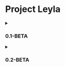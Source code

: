 # Project Leyla

<details>
<summary><h3>0.1-BETA</h3></summary>
In the console, you can highlight the text you want to search. If you right-click on the selected text, a window will appear in which you need to select the "Search on perplexity.ai" item. Then a browser window will appear with your request for perplexity.ai 
 <br>
<img align="left" width="800" src="https://user-images.githubusercontent.com/107635322/236846288-4e255cd1-b222-4f69-ba87-bd833774d1e1.gif">
 
</details>
 
 
<details>
<summary><h3>0.2-BETA</h3></summary>
add a window for perplexity.ai for comfortable use 
 <br>
<img align="left" width="800" src="https://github.com/chiratsxki/ProjectLeyla/assets/107635322/95bb1f71-754c-4d2e-9b5d-4bb1fed97301">
</details>




